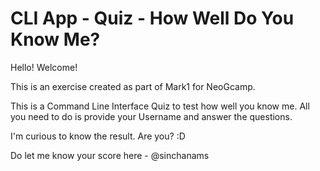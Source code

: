 # CLI App - Quiz - How Well Do You Know Me?

Hello! Welcome! 

This is an exercise created as part of Mark1 for NeoGcamp.

This is a Command Line Interface Quiz to test how well you know me. All you need to do is provide your Username and answer the questions. 

I'm curious to know the result. Are you? :D 

Do let me know your score here - @sinchanams
